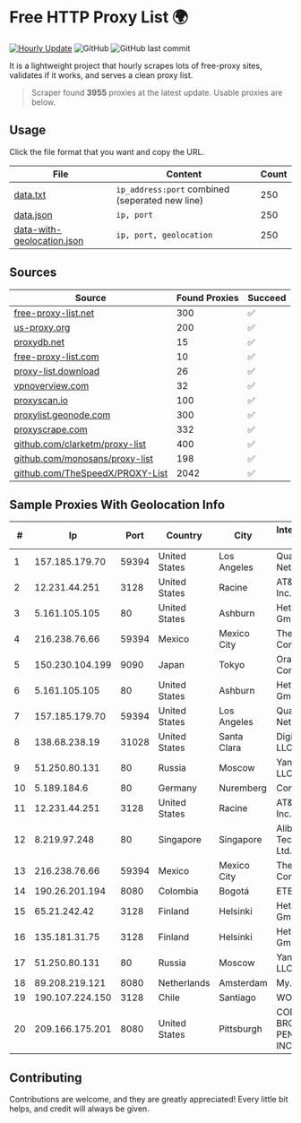 
# Free HTTP Proxy List 🌍

[![Hourly Update](https://github.com/mertguvencli/http-proxy-list/actions/workflows/main.yml/badge.svg?branch=main)](https://github.com/mertguvencli/http-proxy-list/actions/workflows/main.yml)
![GitHub](https://img.shields.io/github/license/mertguvencli/http-proxy-list)
![GitHub last commit](https://img.shields.io/github/last-commit/mertguvencli/http-proxy-list)

It is a lightweight project that hourly scrapes lots of free-proxy sites, validates if it works, and serves a clean proxy list.


> Scraper found **3955** proxies at the latest update. Usable proxies are below.

## Usage

Click the file format that you want and copy the URL.


|File|Content|Count|
|----|-------|-----|
|[data.txt](https://raw.githubusercontent.com/mertguvencli/http-proxy-list/main/proxy-list/data.txt)|`ip_address:port` combined (seperated new line)|250|
|[data.json](https://raw.githubusercontent.com/mertguvencli/http-proxy-list/main/proxy-list/data.json)|`ip, port`|250|
|[data-with-geolocation.json](https://raw.githubusercontent.com/mertguvencli/http-proxy-list/main/proxy-list/data-with-geolocation.json)|`ip, port, geolocation`|250|

## Sources

|Source|Found Proxies|Succeed|
|------|-------------|-------|
|[free-proxy-list.net](https://free-proxy-list.net)|300|✅|
|[us-proxy.org](https://www.us-proxy.org)|200|✅|
|[proxydb.net](http://proxydb.net)|15|✅|
|[free-proxy-list.com](https://free-proxy-list.com/?page=&port=&type%5B%5D=http&type%5B%5D=https&up_time=0&search=Search)|10|✅|
|[proxy-list.download](https://www.proxy-list.download/HTTP)|26|✅|
|[vpnoverview.com](https://vpnoverview.com/privacy/anonymous-browsing/free-proxy-servers)|32|✅|
|[proxyscan.io](https://www.proxyscan.io)|100|✅|
|[proxylist.geonode.com](https://proxylist.geonode.com/api/proxy-list?limit=300&page=1&sort_by=lastChecked&sort_type=desc&protocols=http,https)|300|✅|
|[proxyscrape.com](https://api.proxyscrape.com/v2/?request=displayproxies&protocol=http&timeout=10000&country=all&ssl=all&anonymity=all)|332|✅|
|[github.com/clarketm/proxy-list](https://raw.githubusercontent.com/clarketm/proxy-list/master/proxy-list-raw.txt)|400|✅|
|[github.com/monosans/proxy-list](https://raw.githubusercontent.com/monosans/proxy-list/main/proxies/http.txt)|198|✅|
|[github.com/TheSpeedX/PROXY-List](https://raw.githubusercontent.com/TheSpeedX/PROXY-List/master/http.txt)|2042|✅|


## Sample Proxies With Geolocation Info

|#|Ip|Port|Country|City|Internet Service Provider|
|-|--|----|-------|----|-------------------------|
|1|157.185.179.70|59394|United States|Los Angeles|Quantil Networks Inc|
|2|12.231.44.251|3128|United States|Racine|AT&T Services, Inc.|
|3|5.161.105.105|80|United States|Ashburn|Hetzner Online GmbH|
|4|216.238.76.66|59394|Mexico|Mexico City|The Constant Company|
|5|150.230.104.199|9090|Japan|Tokyo|Oracle Corporation|
|6|5.161.105.105|80|United States|Ashburn|Hetzner Online GmbH|
|7|157.185.179.70|59394|United States|Los Angeles|Quantil Networks Inc|
|8|138.68.238.19|31028|United States|Santa Clara|DigitalOcean, LLC|
|9|51.250.80.131|80|Russia|Moscow|Yandex.Cloud LLC|
|10|5.189.184.6|80|Germany|Nuremberg|Contabo GmbH|
|11|12.231.44.251|3128|United States|Racine|AT&T Services, Inc.|
|12|8.219.97.248|80|Singapore|Singapore|Alibaba (US) Technology Co., Ltd.|
|13|216.238.76.66|59394|Mexico|Mexico City|The Constant Company|
|14|190.26.201.194|8080|Colombia|Bogotá|ETB - Colombia|
|15|65.21.242.42|3128|Finland|Helsinki|Hetzner Online GmbH|
|16|135.181.31.75|3128|Finland|Helsinki|Hetzner Online GmbH|
|17|51.250.80.131|80|Russia|Moscow|Yandex.Cloud LLC|
|18|89.208.219.121|8080|Netherlands|Amsterdam|My.com B.V.|
|19|190.107.224.150|3128|Chile|Santiago|WOM S.A.|
|20|209.166.175.201|8080|United States|Pittsburgh|CONTINENTAL BROADBAND PENNSYLVANIA, INC.|



## Contributing

Contributions are welcome, and they are greatly appreciated! Every
little bit helps, and credit will always be given.

